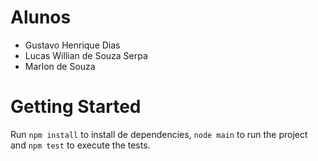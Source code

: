 # Alunos
- Gustavo Henrique Dias
- Lucas Willian de Souza Serpa
- Marlon de Souza

# Getting Started
Run `npm install` to install de dependencies, `node main` to run the project and `npm test` to execute the tests.
